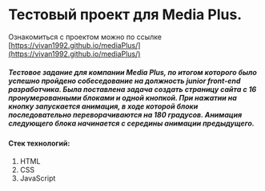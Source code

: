 # Тестовый проект для Media Plus.
Ознакомиться с проектом можно по ссылке [https://vivan1992.github.io/mediaPlus/](https://vivan1992.github.io/mediaPlus/)

##### Тестовое задание для компании Media Plus, по итогом которого было успешно пройдено собеседование на должность junior front-end разработчика. Была поставлена задача создать страницу сайта с 16 пронумерованными блоками и одной кнопкой. При нажатии на кнопку запускается анимация, в ходе которой блоки последовательно переворачиваются на 180 градусов. Анимация следующего блока начинается с середины анимации предыдущего.

#### Стек технологий:
1. HTML
2. CSS
3. JavaScript
